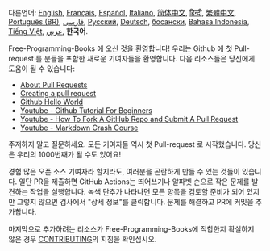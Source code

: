 다른언어: [English](HOWTO.md), [Français](HOWTO-fr.md), [Español](HOWTO-es.md), [Italiano](HOWTO-it.md), [简体中文](HOWTO-zh.md), [हिन्दी](HOWTO-hi.md), [繁體中文](HOWTO-zh_TW.md), [Português (BR)](HOWTO-pt_BR.md), [فارسی](HOWTO-fa_IR.md), [Русский](HOWTO-ru.md), [Deutsch](HOWTO-de.md), [босански](HOWTO-bs.md), [Bahasa Indonesia](HOWTO-id.md), [Tiếng Việt](HOWTO-vi.md), [عربي](HOWTO-ar.md), **한국어**.

Free-Programming-Books 에 오신 것을 환영합니다! 우리는 Github 에 첫 Pull-request 를 분들을 포함한 새로운 기여자들을 환영합니다. 다음 리소스들은 당신에게 도움이 될 수 있습니다:

- [About Pull Requests](https://help.github.com/articles/about-pull-requests/)
- [Creating a pull request](https://docs.github.com/en/free-pro-team@latest/github/collaborating-with-issues-and-pull-requests/creating-a-pull-request)
- [Github Hello World](https://guides.github.com/activities/hello-world/)
- [Youtube - Github Tutorial For Beginners](https://www.youtube.com/watch?v=0fKg7e37bQE)
- [Youtube - How To Fork A GitHub Repo and Submit A Pull Request](https://www.youtube.com/watch?v=G1I3HF4YWEw)
- [Youtube - Markdown Crash Course](https://www.youtube.com/watch?v=HUBNt18RFbo)

주저하지 말고 질문하세요. 모든 기여자들 역시 첫 Pull-request 로 시작했습니다. 당신은 우리의 1000번째가 될 수도 있어요!

경험 많은 오픈 소스 기여자라 할지라도, 여러분을 곤란하게 만들 수 있는 것들이 있습니다. 일단 PR을 제출하면 GitHub Actions는 띄어쓰기나 알파벳 순으로 작은 문제를 발견하는 작업을 실행합니다. 녹색 단추가 나타나면 모든 항목을 검토할 준비가 되어 있지만 그렇지 않으면 검사에서 "상세 정보"를 클릭합니다. 문제를 해결하고 PR에 커밋을 추가합니다.

마지막으로 추가하려는 리소스가 Free-Programming-Books에 적합한지 확실하지 않은 경우 [CONTRIBUTING](CONTRIBUTING-kr.md)의 지침을 확인십시오.
